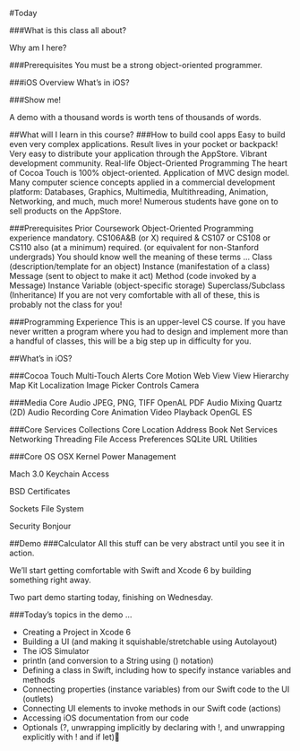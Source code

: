 
#Today

###What is this class all about?
  
Why am I here?

###Prerequisites
You must be a strong object-oriented programmer.

###iOS Overview
What’s in iOS?
  
###Show me!
 
  A demo with a thousand words is worth tens of thousands of words. 


##What will I learn in this course?
###How to build cool apps
  Easy to build even very complex applications.
  Result lives in your pocket or backpack!
  Very easy to distribute your application through the AppStore.
  Vibrant development community.
 Real-life Object-Oriented Programming
  The heart of Cocoa Touch is 100% object-oriented.
  Application of MVC design model.
  Many computer science concepts applied in a commercial development platform:
  Databases, Graphics, Multimedia, Multithreading, Animation, Networking, and much, much more!
  Numerous students have gone on to sell products on the AppStore.
  


###Prerequisites
 Prior Coursework
  Object-Oriented Programming experience mandatory.
  CS106A&B (or X) required & CS107 or CS108 or CS110 also (at a minimum) required.
  (or equivalent for non-Stanford undergrads)
 You should know well the meaning of these terms …
  Class (description/template for an object)
  Instance (manifestation of a class)
  Message (sent to object to make it act)
  Method (code invoked by a Message)
  Instance Variable (object-specific storage)
  Superclass/Subclass (Inheritance)
  If you are not very comfortable with all of these, this is probably not the class for you!
  
###Programming Experience
  This is an upper-level CS course.
  If you have never written a program where you had to design and implement more than a handful of classes, this will be a big step up in difficulty for you. 


##What’s in iOS?

###Cocoa Touch
 Multi-Touch     Alerts
  Core Motion     Web View
  View Hierarchy  Map Kit
  Localization    Image Picker
  Controls        Camera

 ###Media
  Core Audio      JPEG, PNG, TIFF
  OpenAL          PDF
  Audio Mixing    Quartz (2D)
  Audio Recording Core Animation
  Video Playback  OpenGL ES

###Core Services
  Collections     Core Location
  Address Book    Net Services 
  Networking      Threading
  File Access     Preferences
  SQLite          URL Utilities

###Core OS
  OSX Kernel      Power Management
  
  Mach 3.0        Keychain Access
  
  BSD             Certificates
  
  Sockets         File System
  
  Security        Bonjour

  

##Demo
###Calculator
All this stuff can be very abstract until you see it in action.

We’ll start getting comfortable with Swift and Xcode 6 by building something right away.

Two part demo starting today, finishing on Wednesday.

###Today’s topics in the demo …

- Creating a Project in Xcode 6
- Building a UI (and making it squishable/stretchable using Autolayout)
- The iOS Simulator
- println (and conversion to a String using \() notation)
- Defining a class in Swift, including how to specify instance variables and methods
- Connecting properties (instance variables) from our Swift code to the UI (outlets)
- Connecting UI elements to invoke methods in our Swift code (actions)
- Accessing iOS documentation from our code
- Optionals (?, unwrapping implicitly by declaring with !, and unwrapping explicitly with ! and if let)
